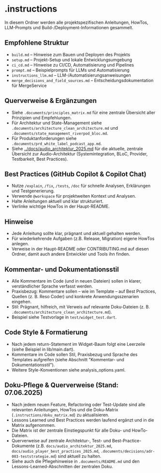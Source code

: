 # .instructions

In diesem Ordner werden alle projektspezifischen Anleitungen, HowTos, LLM-Prompts und Build-/Deployment-Informationen gesammelt.

## Empfohlene Struktur
- `build.md` – Hinweise zum Bauen und Deployen des Projekts
- `setup.md` – Projekt-Setup und lokale Entwicklungsumgebung
- `ci_cd.md` – Hinweise zu CI/CD, Automatisierung und Pipelines
- `prompt.md` – Beispielprompts für LLMs und Automatisierung
- `instructions_llm.md` – LLM-/Automatisierungsanweisungen
- `merge_decisions_and_field_sources.md` – Entscheidungsdokumentation für MergeService

## Querverweise & Ergänzungen
- Siehe `.documents/principles_matrix.md` für eine zentrale Übersicht aller Prinzipien und Empfehlungen.
- Für Architektur und State-Management siehe `.documents/architecture_clean_architecture.md` und `.documents/state_management_riverpod_bloc.md`.
- Für Produktanforderungen siehe `.documents/prd_white_label_podcast_app.md`.
- Siehe [../docs/audio_architektur_2025.md](../docs/audio_architektur_2025.md) für die aktuelle, zentrale Übersicht zur Audio-Architektur (Systemintegration, BLoC, Provider, Testbarkeit, Best Practices).

## Best Practices (GitHub Copilot & Copilot Chat)
- Nutze `/explain`, `/fix`, `/tests`, `/doc` für schnelle Analysen, Erklärungen und Testgenerierung.
- Verwende `@workspace` für projektweiten Kontext und Analysen.
- Halte Anleitungen aktuell und klar strukturiert.
- Verlinke wichtige HowTos in der Haupt-README.

## Hinweise
- Jede Anleitung sollte klar, prägnant und aktuell gehalten werden.
- Für wiederkehrende Aufgaben (z.B. Release, Migration) eigene HowTos anlegen.
- Verweise in der Haupt-README oder CONTRIBUTING.md auf diesen Ordner, damit auch andere Entwickler und Tools ihn finden.

## Kommentar- und Dokumentationsstil
- Alle Kommentare im Code (und in neuen Dateien) sollen in klarer, verständlicher Sprache verfasst werden.
- Praxisbezug: Kommentare sollen – wie im Template – auf Best Practices, Quellen (z. B. Reso Coder) und konkrete Anwendungsszenarien eingehen.
- Stil: Prägnant, hilfreich, mit Verweis auf relevante Doku-Dateien (z. B. `.documents/architecture_clean_architecture.md`).
- Beispiel siehe Testvorlage in `test/widget_test.dart`.

## Code Style & Formatierung
- Nach jedem return-Statement im Widget-Baum folgt eine Leerzeile (siehe Beispiel in lib/main.dart).
- Kommentare im Code sollen Stil, Praxisbezug und Sprache des Templates aufgreifen (siehe Abschnitt "Kommentar- und Dokumentationsstil").
- Weitere Style-Konventionen siehe analysis_options.yaml.

## Doku-Pflege & Querverweise (Stand: 07.06.2025)
- Nach jedem neuen Feature, Refactoring oder Test-Update sind alle relevanten Anleitungen, HowTos und die Doku-Matrix (`.instructions/doku_matrix.md`) zu aktualisieren.
- Lessons Learned und Best Practices werden laufend ergänzt und in die Matrix aufgenommen.
- Die Matrix ist der zentrale Einstiegspunkt für alle Doku- und HowTo-Dateien.
- Querverweise auf zentrale Architektur-, Test- und Best-Practice-Dokumente (z.B. `docs/audio_architektur_2025.md`, `docs/audio_player_best_practices_2025.md`, `.documents/decisions/adr-003-teststrategie.md`) sind aktuell zu halten.
- Siehe auch die Pflegehinweise in `.documents/README.md` und den Lessons-Learned-Abschnitten der zentralen Doku.
